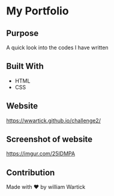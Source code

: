 # My Portfolio

## Purpose
A quick look into the codes I have written

## Built With
* HTML
* CSS

## Website
https://wwartick.github.io/challenge2/


## Screenshot of website
https://imgur.com/25IDMPA

## Contribution
Made with ❤️ by william Wartick

